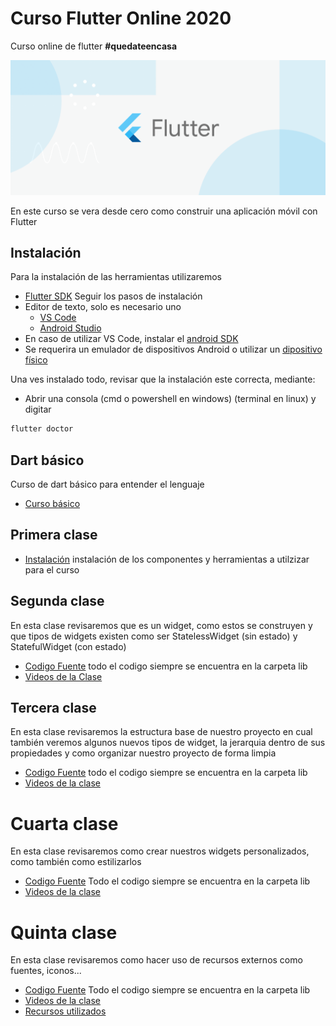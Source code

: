 # Curso Flutter Online 2020
Curso online de flutter **#quedateencasa**

![](image_readme/image.png)

En este curso se vera desde cero como construir una aplicación móvil con Flutter

## Instalación

Para la instalación de las herramientas utilizaremos
* [Flutter SDK](https://flutter.dev/docs/get-started/install) Seguir los pasos de instalación
* Editor de texto, solo es necesario uno
    * [VS Code](https://code.visualstudio.com/download)
    * [Android Studio](https://developer.android.com/studio)
* En caso de utilizar VS Code, instalar el [android SDK](https://developer.android.com/studio)
* Se requerira un emulador de dispositivos Android o utilizar un [dipositivo físico](https://www.jiho.com/es/recuperar-datos/habilitar-usb-depuracion-en-android.html)

Una ves instalado todo, revisar que la instalación este correcta, mediante:
* Abrir una consola (cmd o powershell en windows) (terminal en linux) y digitar
```bash
flutter doctor
```

## Dart básico

Curso de dart básico para entender el lenguaje
* [Curso básico](https://github.com/Alvardud/Curso-Flutter-online-2020/tree/dart-ejemplos/dart_ejemplos)

## Primera clase

* [Instalación](https://drive.google.com/open?id=1CmagS_Ox3IWVd2PLeBBdF6s_Lv27cV69) instalación de los componentes y herramientas a utilzizar para el curso

## Segunda clase

En esta clase revisaremos que es un widget, como estos se construyen y que tipos de widgets existen como ser StatelessWidget (sin estado) y StatefulWidget (con estado)

* [Codigo Fuente](https://github.com/Alvardud/Curso-Flutter-online-2020/tree/segunda_clase) todo el codigo siempre se encuentra en la carpeta lib
* [Videos de la Clase](https://drive.google.com/open?id=1ENLl9J_BfHudLX--4mMZaZYxPLc5Qe-S)


## Tercera clase

En esta clase revisaremos la estructura base de nuestro proyecto en cual también veremos algunos nuevos tipos de widget, la jerarquia dentro de sus propiedades y como organizar nuestro proyecto de forma limpia

* [Codigo Fuente](https://github.com/Alvardud/Curso-Flutter-online-2020/tree/tercera_clase) todo el codigo siempre se encuentra en la carpeta lib
* [Videos de la clase](https://drive.google.com/open?id=1gNNsOsULfHgPa1eIXzbiid_RzHsMyfbU)

# Cuarta clase

En esta clase revisaremos como crear nuestros widgets personalizados, como también como estilizarlos

* [Codigo Fuente](https://github.com/Alvardud/Curso-Flutter-online-2020/tree/cuarta_clase) Todo el codigo siempre se encuentra en la carpeta lib
* [Videos de la clase](https://drive.google.com/open?id=180Tomyg-hsVvHw4dIqjagtbiPfyOWdVe)

# Quinta clase

En esta clase revisaremos como hacer uso de recursos externos como fuentes, iconos...

* [Codigo Fuente](https://github.com/Alvardud/Curso-Flutter-online-2020/tree/quinta_clase) Todo el codigo siempre se encuentra en la carpeta lib
* [Videos de la clase](https://drive.google.com/open?id=1e-qWjPkB3uHxO1RrhVg8u3Z5xkiXfY1T)
* [Recursos utilizados](https://drive.google.com/open?id=1xJXeG5qOjRFXpapK0OwseGfLGTOB0Nj7)